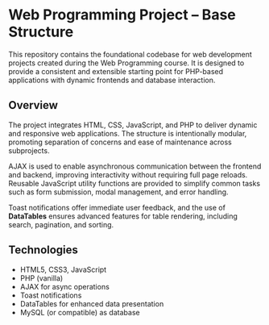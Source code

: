 # Web Programming Project – Base Structure

This repository contains the foundational codebase for web development projects created during the Web Programming course. It is designed to provide a consistent and extensible starting point for PHP-based applications with dynamic frontends and database interaction.

## Overview

The project integrates HTML, CSS, JavaScript, and PHP to deliver dynamic and responsive web applications. The structure is intentionally modular, promoting separation of concerns and ease of maintenance across subprojects.

AJAX is used to enable asynchronous communication between the frontend and backend, improving interactivity without requiring full page reloads. Reusable JavaScript utility functions are provided to simplify common tasks such as form submission, modal management, and error handling.

Toast notifications offer immediate user feedback, and the use of **DataTables** ensures advanced features for table rendering, including search, pagination, and sorting.

## Technologies

- HTML5, CSS3, JavaScript  
- PHP (vanilla)  
- AJAX for async operations  
- Toast notifications  
- DataTables for enhanced data presentation  
- MySQL (or compatible) as database
